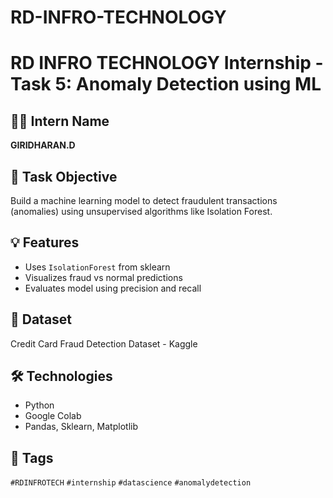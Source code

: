 # RD-INFRO-TECHNOLOGY
# RD INFRO TECHNOLOGY Internship - Task 5: Anomaly Detection using ML

## 👨‍💻 Intern Name
**GIRIDHARAN.D**

## 🔹 Task Objective
Build a machine learning model to detect fraudulent transactions (anomalies) using unsupervised algorithms like Isolation Forest.

## 💡 Features
- Uses `IsolationForest` from sklearn
- Visualizes fraud vs normal predictions
- Evaluates model using precision and recall

## 📂 Dataset
Credit Card Fraud Detection Dataset - Kaggle

## 🛠️ Technologies
- Python
- Google Colab
- Pandas, Sklearn, Matplotlib

## 🔗 Tags
`#RDINFROTECH` `#internship` `#datascience` `#anomalydetection`

